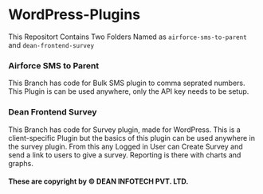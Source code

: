# WordPress-Plugins

This Repositort Contains Two Folders Named as <code>airforce-sms-to-parent</code> and <code>dean-frontend-survey</code>

### Airforce SMS to Parent
This Branch has code for Bulk SMS plugin to comma seprated numbers. This Plugin is can be used anywhere, only the API key needs to be setup.

### Dean Frontend Survey
This Branch has code for Survey plugin, made for WordPress. This is a client-specific Plugin but the basics of this plugin can be used anywhere in the survey plugin. From this any Logged in User can Create Survey and send a link to users to give a survey.
Reporting is there with charts and graphs.


#### These are copyright by &copy; DEAN INFOTECH PVT. LTD.

